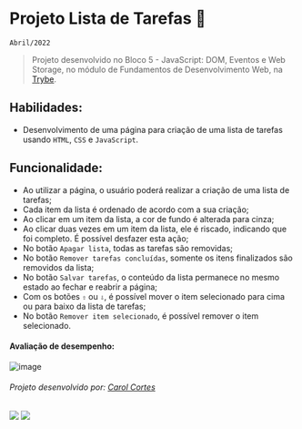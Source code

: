 # Projeto Lista de Tarefas :pencil:
``Abril/2022``

> Projeto desenvolvido no Bloco 5 - JavaScript: DOM, Eventos e Web Storage, no módulo de Fundamentos de Desenvolvimento Web, na [Trybe](https://www.betrybe.com/).

## Habilidades:
 - Desenvolvimento de uma página para criação de uma lista de tarefas usando ``HTML``, ``CSS`` e ``JavaScript``.
 
 
 ## Funcionalidade:
  - Ao utilizar a página, o usuário poderá realizar a criação de uma lista de tarefas;
  - Cada item da lista é ordenado de acordo com a sua criação;
  - Ao clicar em um item da lista, a cor de fundo é alterada para cinza;
  - Ao clicar duas vezes em um item da lista, ele é riscado, indicando que foi completo. É possível desfazer esta ação;
  - No botão ``Apagar lista``, todas as tarefas são removidas;
  - No botão ``Remover tarefas concluídas``, somente os itens finalizados são removidos da lista;
  - No botão ``Salvar tarefas``, o conteúdo da lista permanece no mesmo estado ao fechar e reabrir a página;
  - Com os botões ``⇧`` ou ``⇩``, é possível mover o item selecionado para cima ou para baixo da lista de tarefas;
  - No botão ``Remover item selecionado``, é possível remover o item selecionado.
  
 #### Avaliação de desempenho:
 
![image](https://user-images.githubusercontent.com/98475840/203130013-69983471-2dd1-4bd1-a653-d26c31bca76e.png)

###### Projeto desenvolvido por: [Carol Cortes](https://github.com/carolcortes)

  <a href = "mailto:caroline.ocortes@gmail.com"><img src="https://img.shields.io/badge/-Gmail-%23333?style=for-the-badge&logo=gmail&logoColor=white" target="_blank"></a>
  <a href="https://www.linkedin.com/in/carolinecortess/" target="_blank"><img src="https://img.shields.io/badge/-LinkedIn-%230077B5?style=for-the-badge&logo=linkedin&logoColor=white"></a>

